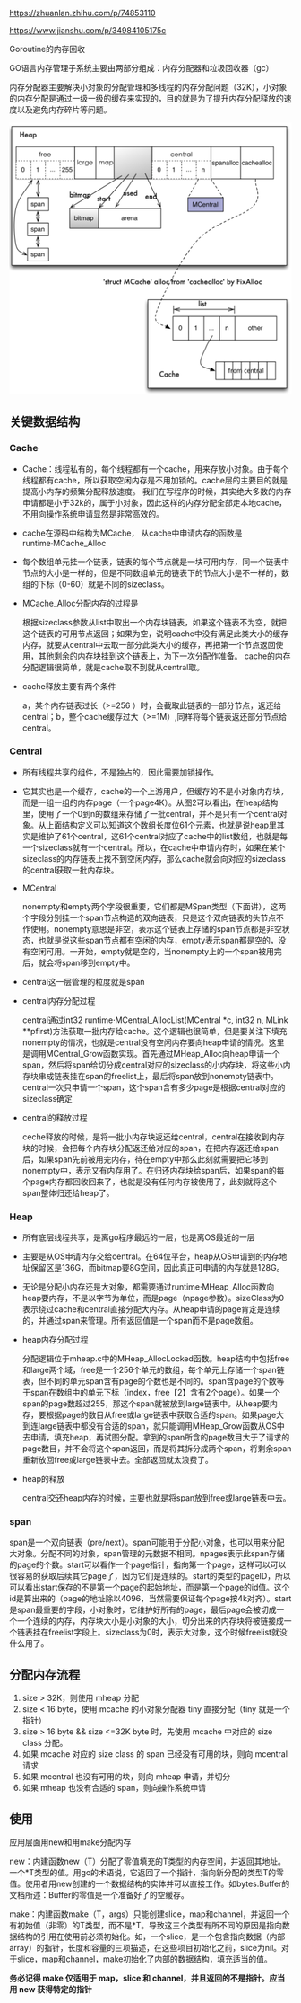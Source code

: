 https://zhuanlan.zhihu.com/p/74853110

https://www.jianshu.com/p/34984105175c

Goroutine的内存回收

GO语言内存管理子系统主要由两部分组成：内存分配器和垃圾回收器（gc）

内存分配器主要解决小对象的分配管理和多线程的内存分配问题（32K），小对象的内存分配是通过一级一级的缓存来实现的，目的就是为了提升内存分配释放的速度以及避免内存碎片等问题。



<img src=内存.png />



## 关键数据结构

### Cache

* Cache：线程私有的，每个线程都有一个cache，用来存放小对象。由于每个线程都有cache，所以获取空闲内存是不用加锁的。cache层的主要目的就是提高小内存的频繁分配释放速度。 我们在写程序的时候，其实绝大多数的内存申请都是小于32k的，属于小对象，因此这样的内存分配全部走本地cache，不用向操作系统申请显然是非常高效的。

* cache在源码中结构为MCache， 从cache中申请内存的函数是runtime·MCache_Alloc

* 每个数组单元挂一个链表，链表的每个节点就是一块可用内存，同一个链表中节点的大小是一样的，但是不同数组单元的链表下的节点大小是不一样的，数组的下标（0-60）就是不同的sizeclass。

* MCache_Alloc分配内存的过程是

  根据sizeclass参数从list中取出一个内存块链表，如果这个链表不为空，就把这个链表的可用节点返回；如果为空，说明cache中没有满足此类大小的缓存内存，就要从central中去取一部分此类大小的缓存，再把第一个节点返回使用，其他剩余的内存块挂到这个链表上，为下一次分配作准备。 cache的内存分配逻辑很简单，就是cache取不到就从central取。

* cache释放主要有两个条件

  a，某个内存链表过长（>=256 ）时，会截取此链表的一部分节点，返还给central；b，整个cache缓存过大（>=1M）,同样将每个链表返还部分节点给central。

### Central

* 所有线程共享的组件，不是独占的，因此需要加锁操作。

* 它其实也是一个缓存，cache的一个上游用户，但缓存的不是小对象内存块，而是一组一组的内存page（一个page4K）。从图2可以看出，在heap结构里，使用了一个0到n的数组来存储了一批central，并不是只有一个central对象。从上面结构定义可以知道这个数组长度位61个元素，也就是说heap里其实是维护了61个central，这61个central对应了cache中的list数组，也就是每一个sizeclass就有一个central。所以，在cache中申请内存时，如果在某个sizeclass的内存链表上找不到空闲内存，那么cache就会向对应的sizeclass的central获取一批内存块。

* MCentral 

  nonempty和empty两个字段很重要，它们都是MSpan类型（下面讲），这两个字段分别挂一个span节点构造的双向链表，只是这个双向链表的头节点不作使用。nonempty意思是非空，表示这个链表上存储的span节点都是非空状态，也就是说这些span节点都有空闲的内存，empty表示span都是空的，没有空闲可用。一开始，empty就是空的，当nonempty上的一个span被用完后，就会将span移到empty中。

*  central这一层管理的粒度就是span

* central内存分配过程

   central通过int32 runtime·MCentral_AllocList(MCentral *c, int32 n, MLink **pfirst)方法获取一批内存给cache。这个逻辑也很简单，但是要关注下填充nonempty的情况，也就是central没有空闲内存要向heap申请的情况。这里是调用MCentral_Grow函数实现。首先通过MHeap_Alloc向heap申请一个span，然后将span给切分成central对应的sizeclass的小内存块，将这些小内存块串成链表挂在span的freelist上，最后将span放到nonempty链表中。central一次只申请一个span，这个span含有多少page是根据central对应的sizeclass确定

* central的释放过程

  ceche释放的时候，是将一批小内存块返还给central，central在接收到内存块的时候，会把每个内存块分配返还给对应的span，在把内存返还给span后，如果span先前被用完内存，待在empty中那么此刻就需要把它移到nonempty中，表示又有内存用了。在归还内存块给span后，如果span的每个page内存都回收回来了，也就是没有任何内存被使用了，此刻就将这个span整体归还给heap了。

### Heap

* 所有底层线程共享，是离go程序最远的一层，也是离OS最近的一层

* 主要是从OS申请内存交给central。在64位平台，heap从OS申请到的内存地址保留区是136G，而bitmap要8G空间，因此真正可申请的内存就是128G。

*  无论是分配小内存还是大对象，都需要通过runtime·MHeap_Alloc函数向heap要内存，不是以字节为单位，而是page（npage参数）。sizeClass为0表示绕过cache和central直接分配大内存。从heap申请的page肯定是连续的，并通过span来管理。所有返回值是一个span而不是page数组。

* heap内存分配过程

  分配逻辑位于mheap.c中的MHeap_AllocLocked函数。heap结构中包括free和large两个域，free是一个256个单元的数组，每个单元上存储一个span链表，但不同的单元span含有page的个数也是不同的。span含page的个数等于span在数组中的单元下标（index，free【2】含有2个page）。如果一个span的page数超过255，那这个span就被放到large链表中。从heap要内存，要根据page的数目从free或large链表中获取合适的span。如果page大到连large链表中都没有合适的span，就只能调用MHeap_Grow函数从OS中去申请，填充heap，再试图分配。拿到的span所含的page数目大于了请求的page数目，并不会将这个span返回，而是将其拆分成两个span，将剩余span重新放回free或large链表中去。全部返回就太浪费了。

* heap的释放

  central交还heap内存的时候，主要也就是将span放到free或large链表中去。

### span

span是一个双向链表（pre/next）。span可能用于分配小对象，也可以用来分配大对象。分配不同的对象，span管理的元数据不相同。npages表示此span存储的page的个数。start可以看作一个page指针，指向第一个page，这样可以可以很容易的获取后续其它page了，因为它们是连续的。start的类型的pageID，所以可以看出start保存的不是第一个page的起始地址，而是第一个page的id值。这个id是算出来的（page的地址除以4096，当然需要保证每个page按4k对齐）。start是span最重要的字段，小对象时，它维护好所有的page，最后page会被切成一个一个连续的内存，内存块大小是小对象的大小，切分出来的内存块将被链接成一个链表挂在freelist字段上。sizeclass为0时，表示大对象，这个时候freelist就没什么用了。

## 分配内存流程

1. size > 32K，则使用 mheap 分配
2. size < 16 byte，使用 mcache 的小对象分配器 tiny 直接分配（tiny 就是一个指针）
3. size > 16 byte && size <=32K byte 时，先使用 mcache 中对应的 size class 分配。
4. 如果 mcache 对应的 size class 的 span 已经没有可用的块，则向 mcentral 请求
5. 如果 mcentral 也没有可用的块，则向 mheap 申请，并切分
6. 如果 mheap 也没有合适的 span，则向操作系统申请

## 使用

应用层面用new和用make分配内存

new：内建函数new（T）分配了零值填充的T类型的内存空间，并返回其地址。一个*T类型的值。用go的术语说，它返回了一个指针，指向新分配的类型T的零值。使用者用new创建的一个数据结构的实体并可以直接工作。如bytes.Buffer的文档所述：Buffer的零值是一个准备好了的空缓存。

make：内建函数make（T，args）只能创建slice，map和channel，并返回一个有初始值（非零）的T类型，而不是*T。导致这三个类型有所不同的原因是指向数据结构的引用在使用前必须初始化。如，一个slice，是一个包含指向数据（内部array）的指针，长度和容量的三项描述，在这些项目初始化之前，slice为nil。对于slice，map和channel，make初始化了内部的数据结构，填充适当的值。

**务必记得 make 仅适用于 map，slice 和 channel，并且返回的不是指针。应当用 new 获得特定的指针**